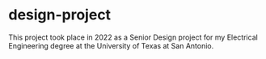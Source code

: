 # design-project
This project took place in 2022 as a Senior Design project for my Electrical Engineering degree at the University of Texas at San Antonio.

